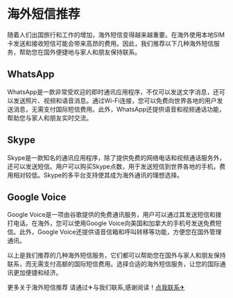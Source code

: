 # 海外短信推荐

随着人们出国旅行和工作的增加，海外短信变得越来越重要。在海外使用本地SIM卡发送和接收短信可能会带来高昂的费用。因此，我们推荐以下几种海外短信服务，帮助您在国外便捷地与家人和朋友保持联系。

## WhatsApp

WhatsApp是一款非常受欢迎的即时通讯应用程序，不仅可以发送文字消息，还可以发送照片、视频和语音消息。通过Wi-Fi连接，您可以免费向世界各地的用户发送消息，无需支付国际短信费用。此外，WhatsApp还提供语音和视频通话功能，帮助您与家人和朋友实时交流。

## Skype

Skype是一款知名的通讯应用程序，除了提供免费的网络电话和视频通话服务外，还可以发送短信。用户可以购买Skype点数，用于发送短信到世界各地的手机，费用相对较低。Skype的多平台支持使其成为海外通讯的理想选择。

## Google Voice

Google Voice是一项由谷歌提供的免费通讯服务，用户可以通过其发送短信和拨打电话。在海外，您可以使用Google Voice向美国和加拿大的手机号发送免费短信。此外，Google Voice还提供语音信箱和呼叫转移等功能，方便您在国外管理通讯。

以上是我们推荐的几种海外短信服务，它们都可以帮助您在国外与家人和朋友保持联系，而无需支付高额的国际短信费用。选择合适的海外短信服务，让您的国际通讯更加便捷和经济。

更多关于海外短信推荐 请通过✈与我们联系,感谢阅读！[点我联系✈](https://data.k02.cc)